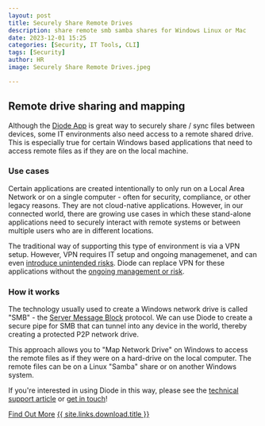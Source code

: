 ```yaml
---
layout: post
title: Securely Share Remote Drives
description: share remote smb samba shares for Windows Linux or Mac
date: 2023-12-01 15:25
categories: [Security, IT Tools, CLI]
tags: [Security]
author: HR
image: Securely Share Remote Drives.jpeg

---
```

## Remote drive sharing and mapping

Although the [Diode App](https://diode.io/solutions/app) is great way to securely share / sync files between devices, some IT environments also need access to a remote shared drive.  This is especially true for certain Windows based applications that need to access remote files as if they are on the local machine.

### Use cases

Certain applications are created intentionally to only run on a Local Area Network or on a single computer - often for security, compliance, or other legacy reasons.  They are not cloud-native applications.  However, in our connected world, there are growing use cases in which these stand-alone applications need to securely interact with remote systems or between multiple users who are in different locations.

The traditional way of supporting this type of environment is via a VPN setup.  However, VPN requires IT setup and ongoing managemenet, and can even [introduce unintended risks](https://ir.zscaler.com/news-releases/news-release-details/zscaler-vpn-report-finds-nearly-half-organizations-are-concerned).  Diode can replace VPN for these applications without the [ongoing management or risk](https://diode.io/blog/zero-trust-replacing-vpn).

### How it works

The technology usually used to create a Windows network drive is called "SMB" - the [Server Message Block](https://www.techtarget.com/searchnetworking/definition/Server-Message-Block-Protoco) protocol.  We can use Diode to create a secure pipe for SMB that can tunnel into any device in the world, thereby creating a protected P2P network drive.  

This approach allows you to "Map Network Drive" on Windows to access the remote files as if they were on a hard-drive on the local computer.  The remote files can be on a Linux "Samba" share or on another Windows system.

If you're interested in using Diode in this way, please see the [technical support article](https://support.diode.io/article/mrebw2fgxw-remote-windows-smb-shares) or [get in touch](https://t.me/diode_chain)!

<div class="story__buttons">
  <a href="{{"/solutions/cli/" | prepend: path | relative_url}}" class="btn" target="">Find Out More</a>
  <a href="#download-app" class="btn popup-open" target="">{{ site.links.download.title }}</a>
</div>


